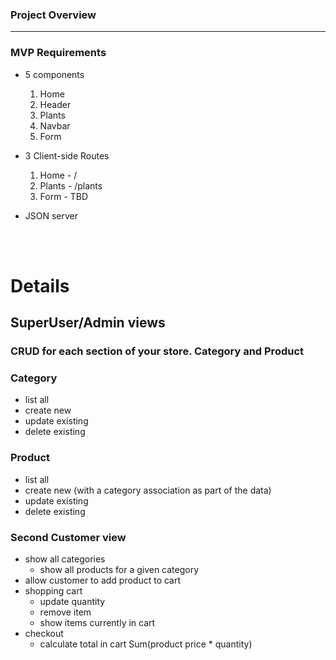 ### Project Overview
<hr>

### MVP Requirements

* 5 components
    1. Home
    2. Header
    3. Plants
    4. Navbar
    5. Form

* 3 Client-side Routes
    1. Home - /
    2. Plants - /plants
    3. Form - TBD

* JSON server
<br>
<br>

# Details
## SuperUser/Admin views
  ### CRUD for each section of your store.  Category and Product
### Category
   * list all
   * create new
   * update existing
   * delete existing
### Product
   * list all
   * create new (with a category association as part of the data)
   * update existing
   * delete existing
### Second Customer view
* show all categories
    * show all products for a given category
* allow customer to add product to cart
* shopping cart
    * update quantity
    * remove item
    * show items currently in cart
* checkout
    * calculate total in cart Sum(product price * quantity)